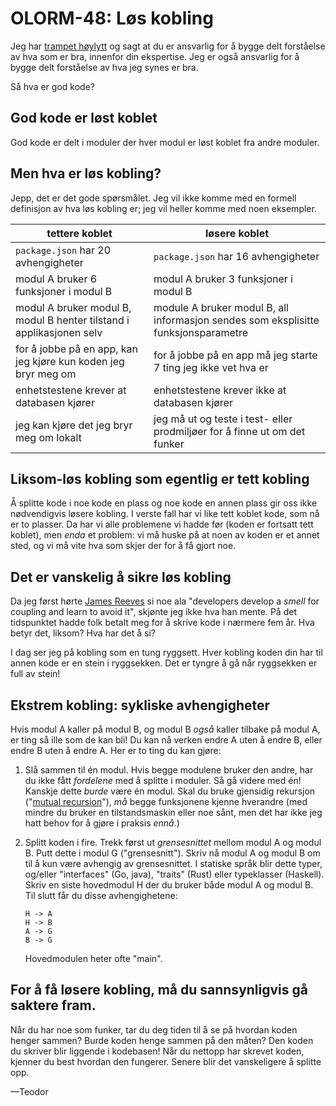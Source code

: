 # OLORM-48: Løs kobling

Jeg har [trampet høylytt] og sagt at du er ansvarlig for å bygge delt forståelse av hva som er bra, innenfor din ekspertise.
Jeg er også ansvarlig for å bygge delt forståelse av hva jeg synes er bra.

[trampet høylytt]: /luke/luke-16/

Så hva er god kode?

## God kode er løst koblet

God kode er delt i moduler der hver modul er løst koblet fra andre moduler.

## Men hva er løs kobling?

Jepp, det er det gode spørsmålet.
Jeg vil ikke komme med en formell definisjon av hva løs kobling er; jeg vil heller komme med noen eksempler.

| tettere koblet                                                       | løsere koblet                                                                      |
|----------------------------------------------------------------------|------------------------------------------------------------------------------------|
| `package.json` har 20 avhengigheter                                  | `package.json` har 16 avhengigheter                                                |
| modul A bruker 6 funksjoner i modul B                                | modul A bruker 3 funksjoner i modul B                                              |
| modul A bruker modul B, modul B henter tilstand i applikasjonen selv | module A bruker modul B, all informasjon sendes som eksplisitte funksjonsparametre |
| for å jobbe på en app, kan jeg kjøre kun koden jeg bryr meg om       | for å jobbe på en app må jeg starte 7 ting jeg ikke vet hva er                     |
| enhetstestene krever at databasen kjører                             | enhetstestene krever ikke at databasen kjører                                      |
| jeg kan kjøre det jeg bryr meg om lokalt                             | jeg må ut og teste i test- eller prodmiljøer for å finne ut om det funker          |

## Liksom-løs kobling som egentlig er tett kobling

Å splitte kode i noe kode en plass og noe kode en annen plass gir oss ikke nødvendigvis løsere kobling.
I verste fall har vi like tett koblet kode, som nå er to plasser.
Da har vi alle problemene vi hadde før (koden er fortsatt tett koblet), men _enda_ et problem: vi må huske på at noen av koden er et annet sted, og vi må vite hva som skjer der for å få gjort noe.

## Det er vanskelig å sikre løs kobling

Da jeg først hørte [James Reeves] si noe ala "developers develop a _smell_ for coupling and learn to avoid it", skjønte jeg ikke hva han mente.
På det tidspunktet hadde folk betalt meg for å skrive kode i nærmere fem år.
Hva betyr det, liksom?
Hva har det å si?

[James Reeves]: https://github.com/weavejester/

I dag ser jeg på kobling som en tung ryggsett.
Hver kobling koden din har til annen kode er en stein i ryggsekken.
Det er tyngre å gå når ryggsekken er full av stein!

## Ekstrem kobling: sykliske avhengigheter

Hvis modul A kaller på modul B, og modul B _også_ kaller tilbake på modul A, er ting så ille som de kan bli!
Du kan nå verken endre A uten å endre B, eller endre B uten å endre A.
Her er to ting du kan gjøre:

1. Slå sammen til én modul.
   Hvis begge modulene bruker den andre, har du ikke fått _fordelene_ med å splitte i moduler.
   Så gå videre med én!
   Kanskje dette _burde_ være én modul.
   Skal du bruke gjensidig rekursjon ("[mutual recursion]"), _må_ begge funksjonene kjenne hverandre (med mindre du bruker en tilstandsmaskin eller noe sånt, men det har ikke jeg hatt behov for å gjøre i praksis _ennå_.)

2. Splitt koden i fire.
   Trekk først ut _grensesnittet_ mellom modul A og modul B.
   Putt dette i modul G ("grensesnitt").
   Skriv nå modul A og modul B om til å kun være avhengig av grensesnittet.
   I statiske språk blir dette typer, og/eller "interfaces" (Go, java), "traits" (Rust) eller typeklasser (Haskell).
   Skriv en siste hovedmodul H der du bruker både modul A og modul B.
   Til slutt får du disse avhengighetene:
   
       H -> A
       H -> B
       A -> G
       B -> G
       
   Hovedmodulen heter ofte "main".
   
[mutual recursion]: https://en.wikipedia.org/wiki/Mutual_recursion

## For å få løsere kobling, må du sannsynligvis gå saktere fram.

Når du har noe som funker, tar du deg tiden til å se på hvordan koden henger sammen?
Burde koden henge sammen på den måten?
Den koden du skriver blir liggende i kodebasen!
Når du nettopp har skrevet koden, kjenner du best hvordan den fungerer.
Senere blir det vanskeligere å splitte opp.

—Teodor
